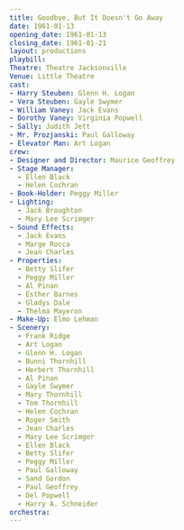 ```yaml
---
title: Goodbye, But It Doesn't Go Away
date: 1961-01-13
opening_date: 1961-01-13
closing_date: 1961-01-21
layout: productions
playbill:
Theatre: Theatre Jacksonville
Venue: Little Theatre
cast:
- Harry Steuben: Glenn H. Logan
- Vera Steuben: Gayle Swymer
- William Vaney: Jack Evans
- Dorothy Vaney: Virginia Popwell
- Sally: Judith Jett
- Mr. Prozjanski: Paul Galloway
- Elevator Man: Art Logan
crew:
- Designer and Director: Maurice Geoffrey
- Stage Manager:
  - Ellen Black
  - Helen Cochran
- Book-Holder: Peggy Miller
- Lighting:
  - Jack Broughton
  - Mary Lee Scrimger
- Sound Effects:
  - Jack Evans
  - Marge Rocca
  - Jean Charles
- Properties:
  - Betty Slifer
  - Peggy Miller
  - Al Pinan
  - Esther Barnes
  - Gladys Dale
  - Thelma Mayeron
- Make-Up: Elmo Lehman
- Scenery:
  - Frank Ridge
  - Art Logan
  - Glenn H. Logan
  - Bunni Thornhill
  - Herbert Thornhill
  - Al Pinan
  - Gayle Swymer
  - Mary Thornhill
  - Tom Thornhill
  - Helen Cochran
  - Roger Smith
  - Jean Charles
  - Mary Lee Scrimger
  - Ellen Black
  - Betty Slifer
  - Peggy Miller
  - Paul Galloway
  - Sand Gordon
  - Paul Geoffrey
  - Del Popwell
  - Harry A. Schneider
orchestra:
---
```

